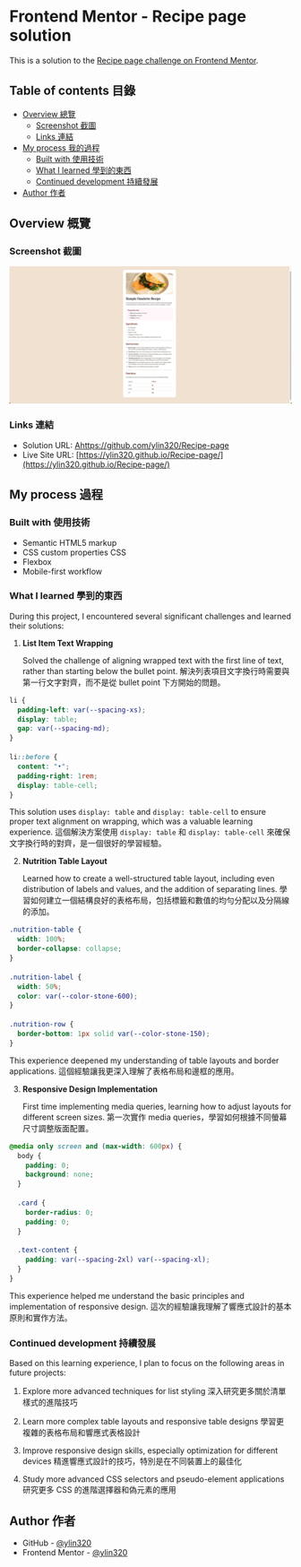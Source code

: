 # Frontend Mentor - Recipe page solution

This is a solution to the [Recipe page challenge on Frontend Mentor](https://www.frontendmentor.io/challenges/recipe-page-KiTsR8QQKm).

## Table of contents 目錄

- [Overview 總覽](#overview-總覽)
  - [Screenshot 截圖](#screenshot-截圖)
  - [Links 連結](#links-連結)
- [My process 我的過程](#my-process-我的過程)
  - [Built with 使用技術](#built-with-使用技術)
  - [What I learned 學到的東西](#what-i-learned-學到的東西)
  - [Continued development 持續發展](#continued-development-持續發展)
- [Author 作者](#author-作者)

## Overview 概覽

### Screenshot 截圖

![](./preview.jpg)

### Links 連結

- Solution URL: [Ahttps://github.com/ylin320/Recipe-page](https://github.com/ylin320/Recipe-page)
- Live Site URL: [https://ylin320.github.io/Recipe-page/](https://ylin320.github.io/Recipe-page/)

## My process 過程

### Built with 使用技術

- Semantic HTML5 markup
- CSS custom properties CSS
- Flexbox
- Mobile-first workflow

### What I learned 學到的東西

During this project, I encountered several significant challenges and learned their solutions:

1. **List Item Text Wrapping**

   Solved the challenge of aligning wrapped text with the first line of text, rather than starting below the bullet point.
   解決列表項目文字換行時需要與第一行文字對齊，而不是從 bullet point 下方開始的問題。

```css
li {
  padding-left: var(--spacing-xs);
  display: table;
  gap: var(--spacing-md);
}

li::before {
  content: "•";
  padding-right: 1rem;
  display: table-cell;
}
```

This solution uses `display: table` and `display: table-cell` to ensure proper text alignment on wrapping, which was a valuable learning experience.
這個解決方案使用 `display: table` 和 `display: table-cell` 來確保文字換行時的對齊，是一個很好的學習經驗。

2. **Nutrition Table Layout**

   Learned how to create a well-structured table layout, including even distribution of labels and values, and the addition of separating lines.
   學習如何建立一個結構良好的表格布局，包括標籤和數值的均勻分配以及分隔線的添加。

```css
.nutrition-table {
  width: 100%;
  border-collapse: collapse;
}

.nutrition-label {
  width: 50%;
  color: var(--color-stone-600);
}

.nutrition-row {
  border-bottom: 1px solid var(--color-stone-150);
}
```

This experience deepened my understanding of table layouts and border applications.
這個經驗讓我更深入理解了表格布局和邊框的應用。

3. **Responsive Design Implementation**

   First time implementing media queries, learning how to adjust layouts for different screen sizes.
   第一次實作 media queries，學習如何根據不同螢幕尺寸調整版面配置。

```css
@media only screen and (max-width: 600px) {
  body {
    padding: 0;
    background: none;
  }

  .card {
    border-radius: 0;
    padding: 0;
  }

  .text-content {
    padding: var(--spacing-2xl) var(--spacing-xl);
  }
}
```

This experience helped me understand the basic principles and implementation of responsive design.
這次的經驗讓我理解了響應式設計的基本原則和實作方法。

### Continued development 持續發展

Based on this learning experience, I plan to focus on the following areas in future projects:

1. Explore more advanced techniques for list styling
   深入研究更多關於清單樣式的進階技巧

2. Learn more complex table layouts and responsive table designs
   學習更複雜的表格布局和響應式表格設計

3. Improve responsive design skills, especially optimization for different devices
   精進響應式設計的技巧，特別是在不同裝置上的最佳化

4. Study more advanced CSS selectors and pseudo-element applications
   研究更多 CSS 的進階選擇器和偽元素的應用

## Author 作者

- GitHub - [@ylin320](https://github.com/ylin320)
- Frontend Mentor - [@ylin320](https://www.frontendmentor.io/profile/ylin320)
